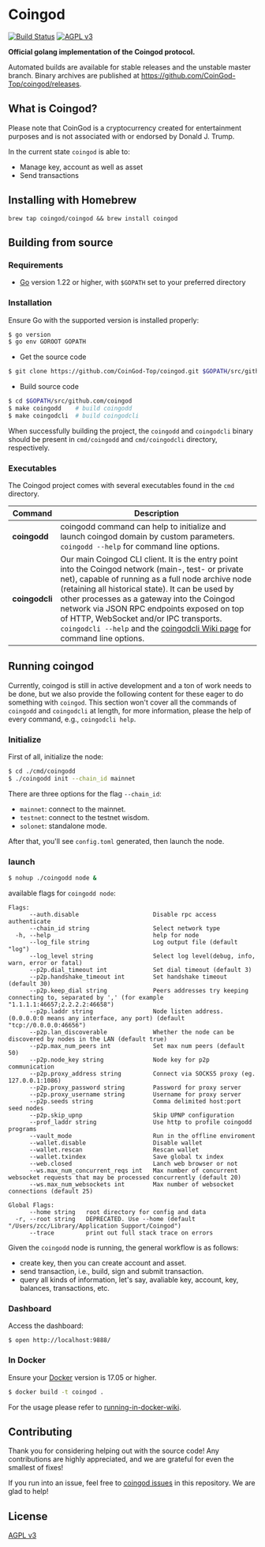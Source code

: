 Coingod
======

[![Build Status](https://travis-ci.org/Coingod/coingod.svg)](https://travis-ci.org/Coingod/coingod) [![AGPL v3](https://img.shields.io/badge/license-AGPL%20v3-brightgreen.svg)](./LICENSE)

**Official golang implementation of the Coingod protocol.**

Automated builds are available for stable releases and the unstable master branch. Binary archives are published at https://github.com/CoinGod-Top/coingod/releases.

## What is Coingod?

Please note that CoinGod is a cryptocurrency created for entertainment purposes and is not associated with or endorsed by Donald J. Trump.

In the current state `coingod` is able to:

- Manage key, account as well as asset
- Send transactions

## Installing with Homebrew

```
brew tap coingod/coingod && brew install coingod
```

## Building from source

### Requirements

- [Go](https://golang.org/doc/install) version 1.22 or higher, with `$GOPATH` set to your preferred directory

### Installation

Ensure Go with the supported version is installed properly:

```bash
$ go version
$ go env GOROOT GOPATH
```

- Get the source code

``` bash
$ git clone https://github.com/CoinGod-Top/coingod.git $GOPATH/src/github.com/coingod
```

- Build source code

``` bash
$ cd $GOPATH/src/github.com/coingod
$ make coingodd    # build coingodd
$ make coingodcli  # build coingodcli
```

When successfully building the project, the `coingodd` and `coingodcli` binary should be present in `cmd/coingodd` and `cmd/coingodcli` directory, respectively.

### Executables

The Coingod project comes with several executables found in the `cmd` directory.

| Command      | Description                                                  |
| ------------ | ------------------------------------------------------------ |
| **coingodd**   | coingodd command can help to initialize and launch coingod domain by custom parameters. `coingodd --help` for command line options. |
| **coingodcli** | Our main Coingod CLI client. It is the entry point into the Coingod network (main-, test- or private net), capable of running as a full node archive node (retaining all historical state). It can be used by other processes as a gateway into the Coingod network via JSON RPC endpoints exposed on top of HTTP, WebSocket and/or IPC transports. `coingodcli --help` and the [coingodcli Wiki page](https://github.com/Coingod/coingod/wiki/Command-Line-Options) for command line options. |

## Running coingod

Currently, coingod is still in active development and a ton of work needs to be done, but we also provide the following content for these eager to do something with `coingod`. This section won't cover all the commands of `coingodd` and `coingodcli` at length, for more information, please the help of every command, e.g., `coingodcli help`.

### Initialize

First of all, initialize the node:

```bash
$ cd ./cmd/coingodd
$ ./coingodd init --chain_id mainnet
```

There are three options for the flag `--chain_id`:

- `mainnet`: connect to the mainnet.
- `testnet`: connect to the testnet wisdom.
- `solonet`: standalone mode.

After that, you'll see `config.toml` generated, then launch the node.

### launch

``` bash
$ nohup ./coingodd node &
```

available flags for `coingodd node`:

```
Flags:
      --auth.disable                     Disable rpc access authenticate
      --chain_id string                  Select network type
  -h, --help                             help for node
      --log_file string                  Log output file (default "log")
      --log_level string                 Select log level(debug, info, warn, error or fatal)
      --p2p.dial_timeout int             Set dial timeout (default 3)
      --p2p.handshake_timeout int        Set handshake timeout (default 30)
      --p2p.keep_dial string             Peers addresses try keeping connecting to, separated by ',' (for example "1.1.1.1:46657;2.2.2.2:46658")
      --p2p.laddr string                 Node listen address. (0.0.0.0:0 means any interface, any port) (default "tcp://0.0.0.0:46656")
      --p2p.lan_discoverable             Whether the node can be discovered by nodes in the LAN (default true)
      --p2p.max_num_peers int            Set max num peers (default 50)
      --p2p.node_key string              Node key for p2p communication
      --p2p.proxy_address string         Connect via SOCKS5 proxy (eg. 127.0.0.1:1086)
      --p2p.proxy_password string        Password for proxy server
      --p2p.proxy_username string        Username for proxy server
      --p2p.seeds string                 Comma delimited host:port seed nodes
      --p2p.skip_upnp                    Skip UPNP configuration
      --prof_laddr string                Use http to profile coingodd programs
      --vault_mode                       Run in the offline enviroment
      --wallet.disable                   Disable wallet
      --wallet.rescan                    Rescan wallet
      --wallet.txindex                   Save global tx index
      --web.closed                       Lanch web browser or not
      --ws.max_num_concurrent_reqs int   Max number of concurrent websocket requests that may be processed concurrently (default 20)
      --ws.max_num_websockets int        Max number of websocket connections (default 25)

Global Flags:
      --home string   root directory for config and data
  -r, --root string   DEPRECATED. Use --home (default "/Users/zcc/Library/Application Support/Coingod")
      --trace         print out full stack trace on errors
```

Given the `coingodd` node is running, the general workflow is as follows:

- create key, then you can create account and asset.
- send transaction, i.e., build, sign and submit transaction.
- query all kinds of information, let's say, avaliable key, account, key, balances, transactions, etc.

### Dashboard

Access the dashboard:

```
$ open http://localhost:9888/
```

### In Docker

Ensure your [Docker](https://www.docker.com/) version is 17.05 or higher.

```bash
$ docker build -t coingod .
```

For the usage please refer to [running-in-docker-wiki](https://github.com/CoinGod-Top/coingod/wiki/Running-in-Docker).

## Contributing

Thank you for considering helping out with the source code! Any contributions are highly appreciated, and we are grateful for even the smallest of fixes!

If you run into an issue, feel free to [coingod issues](https://github.com/CoinGod-Top/coingod/issues/) in this repository. We are glad to help!

## License

[AGPL v3](./LICENSE)
